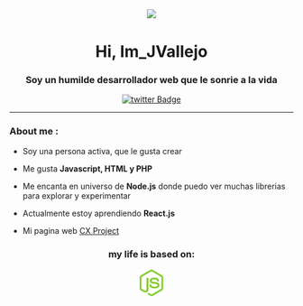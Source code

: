 <div id="header" align="center">
    <img src="https://pa1.narvii.com/6971/39954acf64789ccb40256de5bb428cdcf5531357r1-309-275_hq.gif" width="200" />
    <h1 align="center">Hi, Im_JVallejo</h1>
    <h3>Soy un humilde desarrollador web que le sonrie a la vida</h3>
</div>
<div id="badges" align="center">
    <a href="https://twitter.com/Sr_Courtesy" target="_blank">
        <img src="https://img.shields.io/twitter/follow/Sr_Courtesy?color=blue&logo=twitter&style=flat-square" alt="twitter Badge">
    </a>
</div>

---

### About me :

- Soy una persona activa, que le gusta crear

- Me gusta **Javascript, HTML y PHP**

- Me encanta en universo de **Node.js** donde puedo ver muchas librerias para explorar y experimentar

- Actualmente estoy aprendiendo **React.js** 

- Mi pagina web [CX Project](https://jesscx.boxmineworld.com/)

<div align="center">
    <h3>my life is based on:</h3>
    <img src="https://raw.githubusercontent.com/devicons/devicon/1119b9f84c0290e0f0b38982099a2bd027a48bf1/icons/nodejs/nodejs-original.svg" title="Node.JS" alt="Node" width="50" height="50"/>
</div>